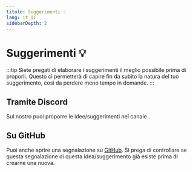 ```yaml
---
titolo: Suggerimenti 💡
lang: it_IT
sidebarDepth: 2
---
```


# Suggerimenti :bulb:
:::tip
Siete pregati di elaborare i suggerimenti il meglio possibile prima di proporli. Questo ci permetterà di capire fin da subito la natura del tuo suggerimento, così da perdere meno tempo in domande.
:::

## Tramite Discord
Sul nostro <discord/> puoi proporre le idee/suggerimenti nel canale <discord-channel channel="suggestions"/>.

## Su GitHub
Puoi anche aprire una segnalazione su [GitHub][github.issues]. Si prega di controllare se questa segnalazione di questa idea/suggerimento già esiste prima di crearne una nuova.

<!-- ==START_FOOTER== Do NOT edit anything below this line! Any edits will be removed as content is auto generated! -->
[lssm.status]: https://status.lss-manager.de/
[lssm.discord]: https://discord.gg/RcTNjpB
[lssm.userscript]: https://v4.lss-manager.de/lssm-v4.user.js
[lssm.donations]: https://donate.lss-manager.de/
[docs]: https://docs.lss-manager.de/
[docs.home]: /it_IT/
[docs.apps]: /it_IT/apps.md
[docs.appstore]: /it_IT/appstore.md
[docs.bugs]: /it_IT/bugs.md
[docs.error_report]: /it_IT/error_report.md
[docs.faq]: /it_IT/faq.md
[docs.metadata]: /it_IT/metadata.md
[docs.other]: /it_IT/other.md
[docs.settings]: /it_IT/settings.md
[docs.suggestions]: /it_IT/suggestions.md
[docs.support]: /it_IT/support.md
[games.self]: https://operatore112.it
[tampermonkey]: https://tampermonkey.net/
[github]: https://github.com/LSS-Manager/LSSM-V.4
[github.issues]: https://github.com/LSS-Manager/LSSM-V.4/issues
[github.issues.open]: https://github.com/LSS-Manager/LSSM-V.4/issues?q=is%3Aissue+is%3Aopen+label%3Abug